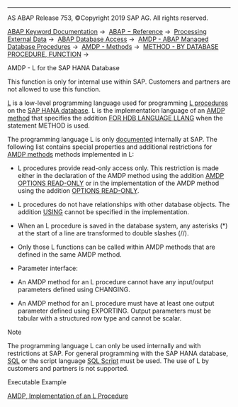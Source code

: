   

* * *

AS ABAP Release 753, ©Copyright 2019 SAP AG. All rights reserved.

[ABAP Keyword Documentation](javascript:call_link\('abenabap.htm'\)) →  [ABAP − Reference](javascript:call_link\('abenabap_reference.htm'\)) →  [Processing External Data](javascript:call_link\('abenabap_language_external_data.htm'\)) →  [ABAP Database Access](javascript:call_link\('abenabap_sql.htm'\)) →  [AMDP - ABAP Managed Database Procedures](javascript:call_link\('abenamdp.htm'\)) →  [AMDP - Methods](javascript:call_link\('abenamdp_methods.htm'\)) →  [METHOD - BY DATABASE PROCEDURE, FUNCTION](javascript:call_link\('abapmethod_by_db_proc.htm'\)) → 

AMDP - L for the SAP HANA Database

This function is only for internal use within SAP.
Customers and partners are not allowed to use this function.

[L](javascript:call_link\('abenllang_glosry.htm'\) "Glossary Entry") is a low-level programming language used for programming [L procedures](javascript:call_link\('abenl_procedure_glosry.htm'\) "Glossary Entry") on the [SAP HANA database](javascript:call_link\('abenhana_database_glosry.htm'\) "Glossary Entry"). L is the implementation language of an [AMDP method](javascript:call_link\('abenamdp_method_glosry.htm'\) "Glossary Entry") that specifies the addition [FOR HDB LANGUAGE LLANG](javascript:call_link\('abapmethod_by_db_proc.htm'\)) when the statement METHOD is used.

The programming language L is only [documented](javascript:call_link\('abenllang_internal.htm'\)) internally at SAP. The following list contains special properties and additional restrictions for [AMDP methods](javascript:call_link\('abenamdp.htm'\)) methods implemented in L:

-   L procedures provide read-only access only. This restriction is made either in the declaration of the AMDP method using the addition [AMDP OPTIONS READ-ONLY](javascript:call_link\('abapmethods_amdp_options.htm'\)) or in the implementation of the AMDP method using the addition [OPTIONS READ-ONLY](javascript:call_link\('abapmethod_by_db_proc.htm'\)).

-   L procedures do not have relationships with other database objects. The addition [USING](javascript:call_link\('abapmethod_by_db_proc.htm'\)) cannot be specified in the implementation.

-   When an L procedure is saved in the database system, any asterisks (\*) at the start of a line are transformed to double slashes (//).

-   Only those L functions can be called within AMDP methods that are defined in the same AMDP method.

-   Parameter interface:

-   An AMDP method for an L procedure cannot have any input/output parameters defined using CHANGING.

-   An AMDP method for an L procedure must have at least one output parameter defined using EXPORTING. Output parameters must be tabular with a structured row type and cannot be scalar.

Note

The programming language L can only be used internally and with restrictions at SAP. For general programming with the SAP HANA database, [SQL](javascript:call_link\('abensql_glosry.htm'\) "Glossary Entry") or the script language [SQL Script](javascript:call_link\('abensql_script_glosry.htm'\) "Glossary Entry") must be used. The use of L by customers and partners is not supported.

Executable Example

[AMDP, Implementation of an L Procedure](javascript:call_link\('abenamdp_l_abexa.htm'\))